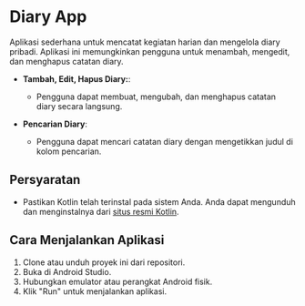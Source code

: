 # Diary App

Aplikasi sederhana untuk mencatat kegiatan harian dan mengelola diary pribadi. Aplikasi ini memungkinkan pengguna untuk menambah, mengedit, dan menghapus catatan diary.

- **Tambah, Edit, Hapus Diary:**: 
  - Pengguna dapat membuat, mengubah, dan menghapus catatan diary secara langsung.
  
- **Pencarian Diary**: 
  - Pengguna dapat mencari catatan diary dengan mengetikkan judul di kolom pencarian.

## Persyaratan

- Pastikan Kotlin telah terinstal pada sistem Anda. Anda dapat mengunduh dan menginstalnya dari [situs resmi Kotlin](https://kotlinlang.org/).

## Cara Menjalankan Aplikasi

1. Clone atau unduh proyek ini dari repositori.
2. Buka di Android Studio.
3. Hubungkan emulator atau perangkat Android fisik.
4. Klik "Run" untuk menjalankan aplikasi.




